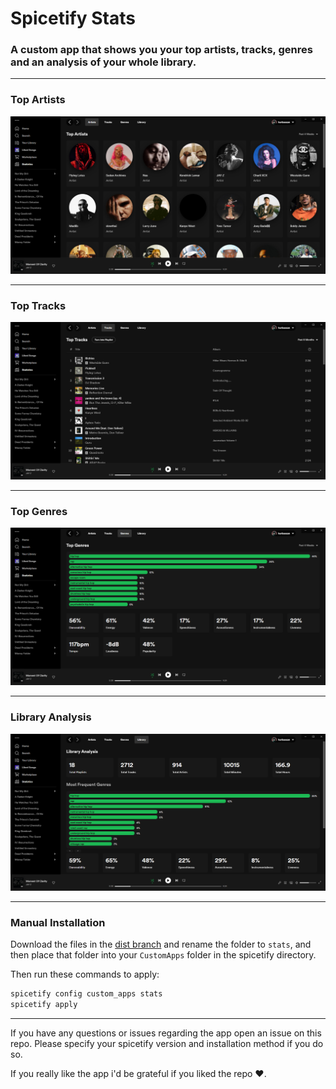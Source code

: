 # Spicetify Stats

### A custom app that shows you your top artists, tracks, genres and an analysis of your whole library.

---

### Top Artists

![preview](previews/top_artists.png)

---

### Top Tracks

![preview](previews/top_tracks.png)

---

### Top Genres

![preview](previews/top_genres.png)

---

### Library Analysis

![preview](previews/library_analysis.png)

---

### Manual Installation

Download the files in the [dist branch](https://github.com/harbassan/spicetify-stats/archive/refs/heads/dist.zip) and rename the folder to `stats`, and then place that folder into your `CustomApps` folder in the spicetify directory.

Then run these commands to apply:

```powershell
spicetify config custom_apps stats
spicetify apply
```

---

If you have any questions or issues regarding the app open an issue on this repo. Please specify your spicetify version and installation method if you do so.

If you really like the app i'd be grateful if you liked the repo ❤️.
